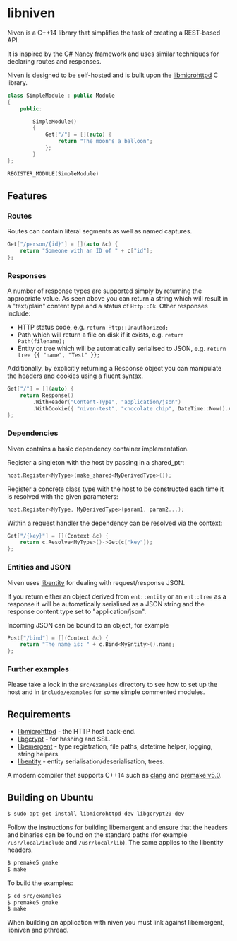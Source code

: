 libniven
========

Niven is a C++14 library that simplifies the task of creating a REST-based API.

It is inspired by the C# [Nancy](http://nancyfx.org/) framework and uses
similar techniques for declaring routes and responses.

Niven is designed to be self-hosted and is built upon the
[libmicrohttpd](https://www.gnu.org/software/libmicrohttpd/) C library.

```cpp
class SimpleModule : public Module
{
	public:

		SimpleModule()
		{
			Get["/"] = [](auto) {
				return "The moon's a balloon";
			};
		}
};

REGISTER_MODULE(SimpleModule)
```

Features
--------

### Routes

Routes can contain literal segments as well as named captures.

```cpp
Get["/person/{id}"] = [](auto &c) {
	return "Someone with an ID of " + c["id"];
};
```


### Responses

A number of response types are supported simply by returning the appropriate value.
As seen above you can return a string which will result in a "text/plain" content
type and a status of ```Http::Ok```. Other responses include:

* HTTP status code, e.g. ```return Http::Unauthorized;```
* Path which will return a file on disk if it exists,
e.g. ```return Path(filename);```
* Entity or tree which will be automatically serialised to JSON,
e.g. ```return tree {{ "name", "Test" }};```

Additionally, by explicitly returning a Response object you can manipulate the
headers and cookies using a fluent syntax.

```cpp
Get["/"] = [](auto) {
	return Response()
		.WithHeader("Content-Type", "application/json")
		.WithCookie({ "niven-test", "chocolate chip", DateTime::Now().AddSeconds(30) });
};
```


### Dependencies

Niven contains a basic dependency container implementation.

Register a singleton with the host by passing in a shared_ptr:

```cpp
host.Register<MyType>(make_shared<MyDerivedType>());
```

Register a concrete class type with the host to be constructed
each time it is resolved with the given parameters:

```cpp
host.Register<MyType, MyDerivedType>(param1, param2...);
```

Within a request handler the dependency can be resolved via the context:
```cpp
Get["/{key}"] = [](Context &c) {
	return c.Resolve<MyType>()->Get(c["key"]);
};
```


### Entities and JSON

Niven uses [libentity](https://github.com/emergent-design/libentity) for dealing
with request/response JSON.

If you return either an object derived from ```ent::entity``` or an ```ent::tree```
as a response it will be automatically serialised as a JSON string and the response
content type set to "application/json".

Incoming JSON can be bound to an object, for example

```cpp
Post["/bind"] = [](Context &c) {
	return "The name is: " + c.Bind<MyEntity>().name;
};
```

### Further examples

Please take a look in the ```src/examples``` directory to see how to set
up the host and in ```include/examples``` for some simple commented modules.



Requirements
------------

* [libmicrohttpd](https://www.gnu.org/software/libmicrohttpd/) -
the HTTP host back-end.
* [libgcrypt](http://www.gnu.org/software/libgcrypt/) -
for hashing and SSL.
* [libemergent](https://github.com/emergent-design/libemergent) -
type registration, file paths, datetime helper, logging, string helpers.
* [libentity](https://github.com/emergent-design/libentity) -
entity serialisation/deserialisation, trees.

A modern compiler that supports C++14 such as [clang](http://clang.llvm.org/)
and [premake v5.0](https://premake.github.io/).


Building on Ubuntu
------------------

```bash
$ sudo apt-get install libmicrohttpd-dev libgcrypt20-dev
```

Follow the instructions for building libemergent and ensure that
the headers and binaries can be found on the standard paths (for example
```/usr/local/include``` and ```/usr/local/lib```). The same applies
to the libentity headers.

```bash
$ premake5 gmake
$ make
```

To build the examples:
```bash
$ cd src/examples
$ premake5 gmake
$ make
```

When building an application with niven you must link against libemergent,
libniven and pthread.
